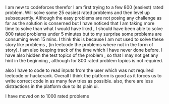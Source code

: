 I am new to codeforces therefor I am first trying to a few 800 (easiest) rated problem.
Will solve some 25 easiest rated problems and then level up subsequently.
Although the easy problems are not posing any challenge as far as the solution is conserned but I have noticed that I am taking more time to solve than what I would have liked , I should have been able to solve 800 rated problems under 5 minutes but to my surprise some problems are consuming even 15 mins.
I think this is because I am not used to solve these story like problems , (in leetcode the problems where not in the form of story).
I am also keeping track of the time which I have never done before.
I have also hidden the test topics of the problem , so that I may not get any hint in the beginning , although for 800 rated problem topics is not required.

also I have to code to read inputs from the user which was not required leetcode or hackerank.
Overall I think the platform is good as it forces us to write correct code in as many few tries as possible.
also, there are less distractions in the platform due to its plain ui.

I have moved on to 1000 rated problems